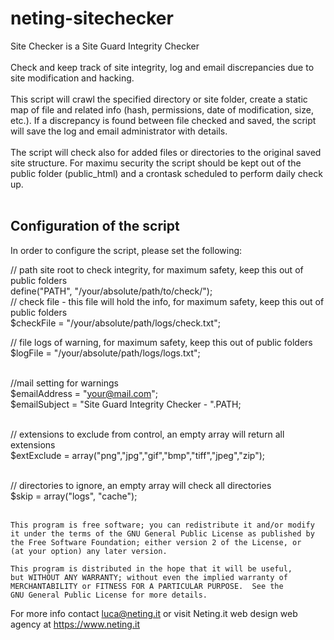 # neting-sitechecker
Site Checker is a Site Guard Integrity Checker<br /><br />
Check and keep track of site integrity, log and email discrepancies due to site modification and hacking.<br /><br />
This script will crawl the specified directory or site folder, create a static map of file and related info (hash, permissions, date of modification, size, etc.). If a discrepancy is found between file checked and saved, the script will save the log and email administrator with details. <br /><br />
The script will check also for added files or directories to the original saved site structure.
For maximu security the script should be kept out of the public folder (public_html) and a crontask scheduled to perform daily check up.
<br /><br />
<h2>Configuration of the script</h2>
In order to configure the script, please set the following:

// path site root to check integrity, for maximum safety, keep this out of public folders<br />
define("PATH", "/your/absolute/path/to/check/");<br />
// check file - this file will hold the info, for maximum safety, keep this out of public folders<br />
$checkFile = "/your/absolute/path/logs/check.txt";<br />

// file logs of warning, for maximum safety, keep this out of public folders<br />
$logFile = "/your/absolute/path/logs/logs.txt";<br /><br />

//mail setting for warnings <br />
$emailAddress = "your@mail.com";<br />
$emailSubject = "Site Guard Integrity Checker - ".PATH;<br /><br />

// extensions to exclude from control, an empty array will return all extensions<br />
$extExclude = array("png","jpg","gif","bmp","tiff","jpeg","zip");<br /><br />

// directories to ignore, an empty array will check all directories<br />
$skip = array("logs", "cache");<br /><br />





    This program is free software; you can redistribute it and/or modify
    it under the terms of the GNU General Public License as published by
    the Free Software Foundation; either version 2 of the License, or
    (at your option) any later version.

    This program is distributed in the hope that it will be useful,
    but WITHOUT ANY WARRANTY; without even the implied warranty of
    MERCHANTABILITY or FITNESS FOR A PARTICULAR PURPOSE.  See the
    GNU General Public License for more details.

For more info contact luca@neting.it or visit Neting.it web design web agency at https://www.neting.it
